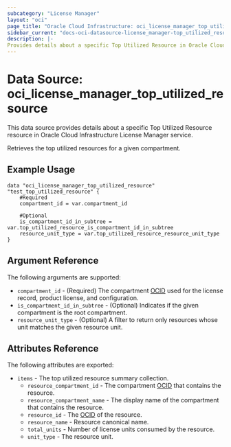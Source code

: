 ```yaml
---
subcategory: "License Manager"
layout: "oci"
page_title: "Oracle Cloud Infrastructure: oci_license_manager_top_utilized_resource"
sidebar_current: "docs-oci-datasource-license_manager-top_utilized_resource"
description: |-
Provides details about a specific Top Utilized Resource in Oracle Cloud Infrastructure License Manager service
---
```


# Data Source: oci_license_manager_top_utilized_resource
This data source provides details about a specific Top Utilized Resource resource in Oracle Cloud Infrastructure License Manager service.

Retrieves the top utilized resources for a given compartment.

## Example Usage

```hcl
data "oci_license_manager_top_utilized_resource" "test_top_utilized_resource" {
	#Required
	compartment_id = var.compartment_id

	#Optional
	is_compartment_id_in_subtree = var.top_utilized_resource_is_compartment_id_in_subtree
	resource_unit_type = var.top_utilized_resource_resource_unit_type
}
```

## Argument Reference

The following arguments are supported:

* `compartment_id` - (Required) The compartment [OCID](https://docs.cloud.oracle.com/iaas/Content/General/Concepts/identifiers.htm) used for the license record, product license, and configuration.
* `is_compartment_id_in_subtree` - (Optional) Indicates if the given compartment is the root compartment.
* `resource_unit_type` - (Optional) A filter to return only resources whose unit matches the given resource unit.


## Attributes Reference

The following attributes are exported:

* `items` - The top utilized resource summary collection.
    * `resource_compartment_id` - The compartment [OCID](https://docs.cloud.oracle.com/iaas/Content/General/Concepts/identifiers.htm) that contains the resource.
    * `resource_compartment_name` - The display name of the compartment that contains the resource.
    * `resource_id` - The [OCID](https://docs.cloud.oracle.com/iaas/Content/General/Concepts/identifiers.htm) of the resource.
    * `resource_name` - Resource canonical name.
    * `total_units` - Number of license units consumed by the resource.
    * `unit_type` - The resource unit.

